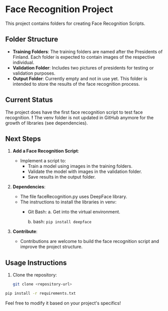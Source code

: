# Face Recognition Project

This project contains folders for creating Face Recognition Scripts.

## Folder Structure
- **Training Folders**: The training folders are named after the Presidents of Finland. Each folder is expected to contain images of the respective individual.
- **Validation Folder**: Includes two pictures of presidents for testing or validation purposes.
- **Output Folder**: Currently empty and not in use yet. This folder is intended to store the results of the face recognition process.

## Current Status
The project does have the first face recognition script to test face recognition.
**!** The venv folder is not updated in GitHub anymore for the growth of libraries (see dependencies).

## Next Steps
1. **Add a Face Recognition Script**:
   - Implement a script to:
     - Train a model using images in the training folders.
     - Validate the model with images in the validation folder.
     - Save results in the output folder.

2. **Dependencies**:
   - The file faceRecognition.py uses DeepFace library.
   - The instructions to install the libraries in venv:
      - Git Bash:
         a. Get into the virtual environment.
        
         b. bash:
           ```pip install deepface ```

3. **Contribute**:
   - Contributions are welcome to build the face recognition script and improve the project structure.

## Usage Instructions
1. Clone the repository:
   ```bash
   git clone <repository-url>
   ```
  ```bash
  pip install -r requirements.txt
  ```

Feel free to modify it based on your project's specifics!
